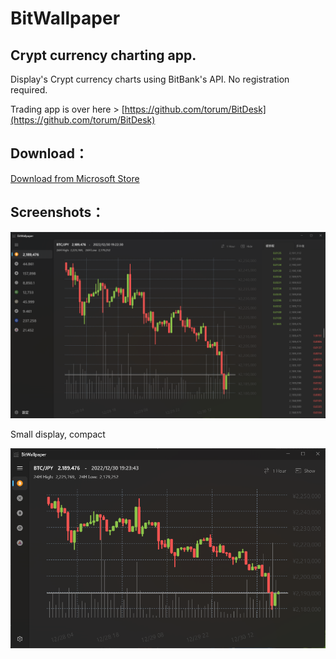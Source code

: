 # BitWallpaper

## Crypt currency charting app.
Display's Crypt currency charts using BitBank's API. No registration required.

Trading app is over here > 
[https://github.com/torum/BitDesk](https://github.com/torum/BitDesk)

## Download：
 [Download from Microsoft Store](https://www.microsoft.com/ja-jp/p/bitwallpaper/9ncc3ntg9dp3)
 
## Screenshots：

![alt text](https://github.com/torum/BitWallpaper/blob/master/docs/Images/BitWallpaper-screenshot-V2-full.png?raw=true)


Small display, compact

![alt text](https://github.com/torum/BitWallpaper/blob/master/docs/Images/BitWallpaper-screenshot-V2-small.png?raw=true)


